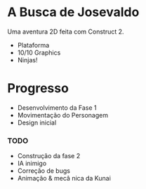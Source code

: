 # A Busca de Josevaldo

Uma aventura 2D feita com Construct 2.

  - Plataforma
  - 10/10 Graphics
  - Ninjas!

# Progresso

  - Desenvolvimento da Fase 1
  - Movimentação do Personagem
  - Design inicial

### TODO

* Construção da fase 2
* IA inimigo
* Correção de bugs
* Animação & mecâ   nica da Kunai
